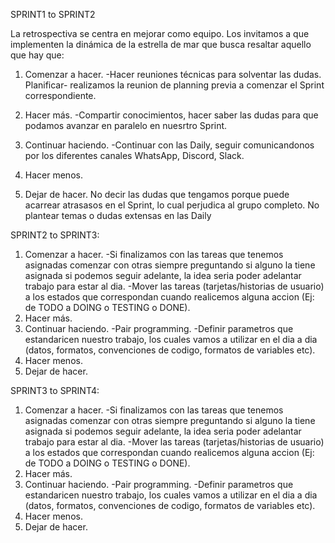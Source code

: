 SPRINT1 to SPRINT2

La retrospectiva se centra en mejorar como equipo. Los invitamos a que implementen la
dinámica de la estrella de mar que busca resaltar aquello que hay que:
1. Comenzar a hacer.
-Hacer reuniones técnicas para solventar las dudas.
Planificar- realizamos la reunion de planning previa a comenzar el Sprint correspondiente.
2. Hacer más.
-Compartir conocimientos, hacer saber las dudas para que podamos avanzar en paralelo en nuesrtro Sprint.                           
3. Continuar haciendo.
-Continuar con las Daily, seguir comunicandonos por los diferentes canales WhatsApp, Discord, Slack.
4. Hacer menos.

5. Dejar de hacer.
No decir las dudas que tengamos porque puede acarrear atrasasos en el Sprint, lo cual perjudica al grupo completo.
No plantear temas o dudas extensas en las Daily
 

SPRINT2 to SPRINT3:
1. Comenzar a hacer.
-Si finalizamos con las tareas que tenemos asignadas comenzar con otras siempre preguntando si alguno la tiene asignada 
si podemos seguir adelante, la idea seria poder adelantar trabajo para estar al dia.
-Mover las tareas (tarjetas/historias de usuario) a los estados que correspondan cuando realicemos alguna accion (Ej: de TODO a DOING o TESTING o DONE).
2. Hacer más.
3. Continuar haciendo.
-Pair programming.
-Definir parametros que estandaricen nuestro trabajo, los cuales vamos a utilizar en el dia a dia (datos, formatos, convenciones de codigo, formatos de variables etc).
4. Hacer menos.
5. Dejar de hacer.

SPRINT3 to SPRINT4:
1. Comenzar a hacer.
-Si finalizamos con las tareas que tenemos asignadas comenzar con otras siempre preguntando si alguno la tiene asignada 
si podemos seguir adelante, la idea seria poder adelantar trabajo para estar al dia.
-Mover las tareas (tarjetas/historias de usuario) a los estados que correspondan cuando realicemos alguna accion (Ej: de TODO a DOING o TESTING o DONE).
2. Hacer más. 
3. Continuar haciendo. 
-Pair programming.
-Definir parametros que estandaricen nuestro trabajo, los cuales vamos a utilizar en el dia a dia (datos, formatos, convenciones de codigo, formatos de variables etc).
4. Hacer menos.
5. Dejar de hacer.
